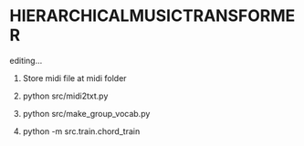 # HIERARCHICALMUSICTRANSFORMER

editing...



1. Store midi file at midi folder
2. python src/midi2txt.py
3. python src/make_group_vocab.py

4. python -m src.train.chord_train